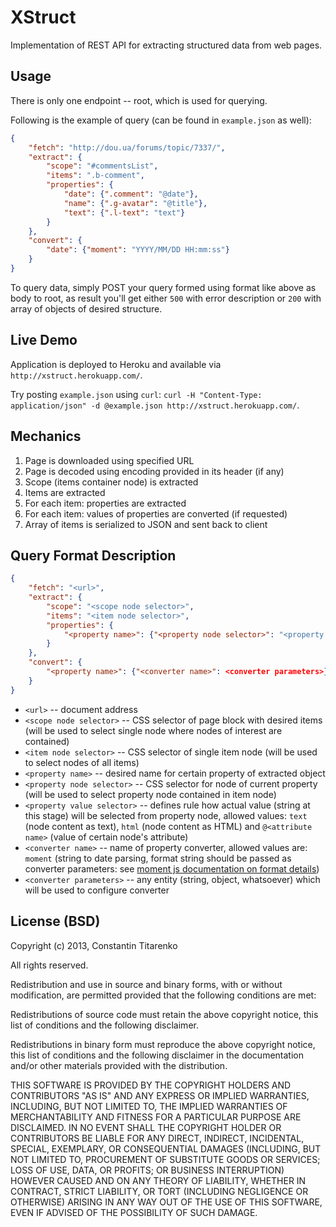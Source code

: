 XStruct
=======

Implementation of REST API for extracting structured data from web pages.

Usage
-----

There is only one endpoint -- root, which is used for querying. 

Following is the example of query (can be found in `example.json` as well):
```json
{
	"fetch": "http://dou.ua/forums/topic/7337/",
	"extract": {
		"scope": "#commentsList",
		"items": ".b-comment",
		"properties": {
			"date": {".comment": "@date"},
			"name": {".g-avatar": "@title"},
			"text": {".l-text": "text"}
		}
	},
	"convert": {
		"date": {"moment": "YYYY/MM/DD HH:mm:ss"}
	}
}
```

To query data, simply POST your query formed using format like above as body to root, as result you'll get either `500` with error description or `200` with array of objects of desired structure. 

Live Demo
---------

Application is deployed to Heroku and available via `http://xstruct.herokuapp.com/`.

Try posting `example.json` using `curl`: `curl -H "Content-Type: application/json" -d @example.json http://xstruct.herokuapp.com/`.

Mechanics
---------

1. Page is downloaded using specified URL
2. Page is decoded using encoding provided in its header (if any)
3. Scope (items container node) is extracted
4. Items are extracted
5. For each item: properties are extracted
6. For each item: values of properties are converted (if requested)
7. Array of items is serialized to JSON and sent back to client

Query Format Description
------------------------

```json
{
	"fetch": "<url>",
	"extract": {
		"scope": "<scope node selector>",
		"items": "<item node selector>",
		"properties": {
			"<property name>": {"<property node selector>": "<property value selector>"}
		}
	},
	"convert": {
		"<property name>": {"<converter name>": <converter parameters>}
	}
}
```

- `<url>` -- document address
- `<scope node selector>` -- CSS selector of page block with desired items (will be used to select single node where nodes of interest are contained)
- `<item node selector>` -- CSS selector of single item node (will be used to select nodes of all items)
- `<property name>` -- desired name for certain property of extracted object
- `<property node selector>` -- CSS selector for node of current property (will be used to select property node contained in item node)
- `<property value selector>` -- defines rule how actual value (string at this stage) will be selected from property node, allowed values: `text` (node content as text), `html` (node content as HTML) and `@<attribute name>` (value of certain node's attribute)
- `<converter name>` -- name of property converter, allowed values are: `moment` (string to date parsing, format string should be passed as converter parameters: see [moment js documentation on format details](http://momentjs.com/docs/#/parsing/string-format/)) 
- `<converter parameters>` -- any entity (string, object, whatsoever) which will be used to configure converter 

License (BSD)
-------------

Copyright (c) 2013, Constantin Titarenko

All rights reserved.


Redistribution and use in source and binary forms, with or without modification, are permitted provided that the following conditions are met:


Redistributions of source code must retain the above copyright notice, this list of conditions and the following disclaimer.

Redistributions in binary form must reproduce the above copyright notice, this list of conditions and the following disclaimer in the documentation and/or other materials provided with the distribution.

THIS SOFTWARE IS PROVIDED BY THE COPYRIGHT HOLDERS AND CONTRIBUTORS "AS IS" AND ANY EXPRESS OR IMPLIED WARRANTIES, INCLUDING, BUT NOT LIMITED TO, THE IMPLIED WARRANTIES OF MERCHANTABILITY AND FITNESS FOR A PARTICULAR PURPOSE ARE DISCLAIMED. IN NO EVENT SHALL THE COPYRIGHT HOLDER OR CONTRIBUTORS BE LIABLE FOR ANY DIRECT, INDIRECT, INCIDENTAL, SPECIAL, EXEMPLARY, OR CONSEQUENTIAL DAMAGES (INCLUDING, BUT NOT LIMITED TO, PROCUREMENT OF SUBSTITUTE GOODS OR SERVICES; LOSS OF USE, DATA, OR PROFITS; OR BUSINESS INTERRUPTION) HOWEVER CAUSED AND ON ANY THEORY OF LIABILITY, WHETHER IN CONTRACT, STRICT LIABILITY, OR TORT (INCLUDING NEGLIGENCE OR OTHERWISE) ARISING IN ANY WAY OUT OF THE USE OF THIS SOFTWARE, EVEN IF ADVISED OF THE POSSIBILITY OF SUCH DAMAGE.
